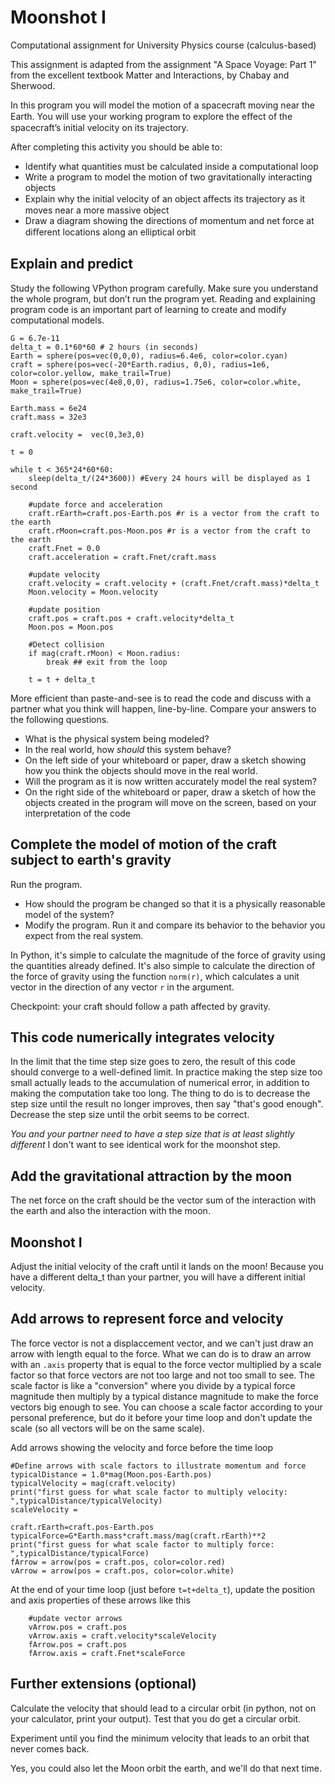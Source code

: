 # Moonshot I
Computational assignment for University Physics course (calculus-based)

This assignment is adapted from the assignment "A Space Voyage: Part 1" from the excellent textbook Matter and Interactions, by Chabay and Sherwood. 

In this program you will model the motion of a spacecraft moving near the Earth. You will use your working program to explore the eﬀect of the spacecraft’s initial velocity on its trajectory. 

After completing this activity you should be able to:
* Identify what quantities must be calculated inside a computational loop 
* Write a program to model the motion of two gravitationally interacting objects 
* Explain why the initial velocity of an object aﬀects its trajectory as it moves near a more massive object 
* Draw a diagram showing the directions of momentum and net force at diﬀerent locations along an elliptical orbit

## Explain and predict

Study the following VPython program carefully. Make sure you understand the whole program, but don’t run the program yet. Reading and explaining program code is an important part of learning to create and modify computational models.

```
G = 6.7e-11
delta_t = 0.1*60*60 # 2 hours (in seconds)
Earth = sphere(pos=vec(0,0,0), radius=6.4e6, color=color.cyan)
craft = sphere(pos=vec(-20*Earth.radius, 0,0), radius=1e6, color=color.yellow, make_trail=True)
Moon = sphere(pos=vec(4e8,0,0), radius=1.75e6, color=color.white, make_trail=True)

Earth.mass = 6e24
craft.mass = 32e3

craft.velocity =  vec(0,3e3,0)

t = 0

while t < 365*24*60*60:
    sleep(delta_t/(24*3600)) #Every 24 hours will be displayed as 1 second

    #update force and acceleration
    craft.rEarth=craft.pos-Earth.pos #r is a vector from the craft to the earth
    craft.rMoon=craft.pos-Moon.pos #r is a vector from the craft to the earth
    craft.Fnet = 0.0
    craft.acceleration = craft.Fnet/craft.mass

    #update velocity
    craft.velocity = craft.velocity + (craft.Fnet/craft.mass)*delta_t
    Moon.velocity = Moon.velocity
    
    #update position
    craft.pos = craft.pos + craft.velocity*delta_t
    Moon.pos = Moon.pos   
    
    #Detect collision
    if mag(craft.rMoon) < Moon.radius:
        break ## exit from the loop

    t = t + delta_t
```

More efficient than paste-and-see is to read the code and discuss with a partner what you think will happen, line-by-line. Compare your answers to the following questions.
* What is the physical system being modeled? 
* In the real world, how *should* this system behave? 
* On the left side of your whiteboard or paper, draw a sketch showing how you think the objects should move in the real world. 
* Will the program as it is now written accurately model the real system? 
* On the right side of the whiteboard or paper, draw a sketch of how the objects created in the program will move on the screen, based on your interpretation of the code

## Complete the model of motion of the craft subject to earth's gravity
Run the program. 
* How should the program be changed so that it is a physically reasonable model of the system? 
* Modify the program. Run it and compare its behavior to the behavior you expect from the real system.

In Python, it's simple to calculate the magnitude of the force of gravity using the quantities already defined. It's also simple to calculate the direction of the force of gravity using the function `norm(r)`, which calculates a unit vector in the direction of any vector `r` in the argument.

Checkpoint: your craft should follow a path affected by gravity.

## This code numerically integrates velocity
In the limit that the time step size goes to zero, the result of this code should converge to a well-defined limit. In practice making the step size too small actually leads to the accumulation of numerical error, in addition to making the computation take too long. The thing to do is to decrease the step size until the result no longer improves, then say "that's good enough". Decrease the step size until the orbit seems to be correct.

*You and your partner need to have a step size that is at least slightly different* I don't want to see identical work for the moonshot step.

## Add the gravitational attraction by the moon
The net force on the craft should be the vector sum of the interaction with the earth and also the interaction with the moon.

## Moonshot I

Adjust the initial velocity of the craft until it lands on the moon! Because you have a different delta_t than your partner, you will have a different initial velocity.

## Add arrows to represent force and velocity

The force vector is not a displaccement vector, and we can't just draw an arrow with length equal to the force. What we can do is to draw an arrow with an `.axis` property that is equal to the force vector multiplied by a scale factor so that force vectors are not too large and not too small to see. The scale factor is like a "conversion" where you divide by a typical force magnitude then multiply by a typical distance magnitude to make the force vectors big enough to see. You can choose a scale factor according to your personal preference, but do it before your time loop and don't update the scale (so all vectors will be on the same scale).

Add arrows showing the velocity and force before the time loop

````
#Define arrows with scale factors to illustrate momentum and force
typicalDistance = 1.0*mag(Moon.pos-Earth.pos)
typicalVelocity = mag(craft.velocity)
print("first guess for what scale factor to multiply velocity: ",typicalDistance/typicalVelocity)
scaleVelocity = 

craft.rEarth=craft.pos-Earth.pos
typicalForce=G*Earth.mass*craft.mass/mag(craft.rEarth)**2
print("first guess for what scale factor to multiply force: ",typicalDistance/typicalForce)
fArrow = arrow(pos = craft.pos, color=color.red)
vArrow = arrow(pos = craft.pos, color=color.white) 
````
At the end of your time loop (just before `t=t+delta_t`), update the position and axis properties of these arrows like this

````
    #update vector arrows
    vArrow.pos = craft.pos
    vArrow.axis = craft.velocity*scaleVelocity
    fArrow.pos = craft.pos
    fArrow.axis = craft.Fnet*scaleForce
````

## Further extensions (optional)

Calculate the velocity that should lead to a circular orbit (in python, not on your calculator, print your output). Test that you do get a circular orbit.

Experiment until you find the minimum velocity that leads to an orbit that never comes back. 

Yes, you could also let the Moon orbit the earth, and we'll do that next time.


